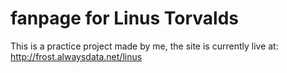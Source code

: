 # fanpage for Linus Torvalds 
This is a practice project made by me, the site is currently live at:
http://frost.alwaysdata.net/linus
